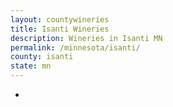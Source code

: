 ```yaml
---
layout: countywineries
title: Isanti Wineries
description: Wineries in Isanti MN
permalink: /minnesota/isanti/
county: isanti
state: mn
---
```

-
